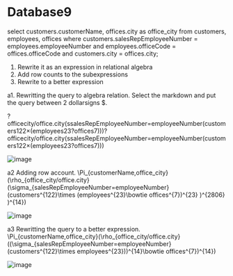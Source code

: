 # Database9

select customers.customerName, offices.city as office_city from customers, employees, offices where customers.salesRepEmployeeNumber = employees.employeeNumber and employees.officeCode = offices.officeCode and customers.city = offices.city;

1. Rewrite it as an expression in relational algebra
2. Add row counts to the subexpressions
3. Rewrite to a better expression



a1. Rewritting the query to algebra relation. Select the markdown and put the query between 2 dollarsigns $.

?officecity/office.city(ssalesRepEmployeeNumber=employeeNumber(customers122×(employees23?offices7)))?officecity/office.city(ssalesRepEmployeeNumber=employeeNumber(customers122×(employees23?offices7)))

![image](https://i.imgur.com/iBa9lR0.png)


a2 Adding row account.
\Pi_{customerName,office\_city}(\rho_{office\_city/office.city}(\sigma_{salesRepEmployeeNumber=employeeNumber}(customers^{122}\times (employees^{23}\bowtie offices^{7})^{23} )^{2806} )^{14})

![image](https://i.imgur.com/UABA8li.png)

a3 Rewritting the query to a better expression.
\Pi_{customerName,office_city}(\rho_{office_city/office.city}((\sigma_{salesRepEmployeeNumber=employeeNumber}(customers^{122}\times employees^{23}))^{14}\bowtie offices^{7})^{14})

![image](https://i.imgur.com/xpxT9El.png)

